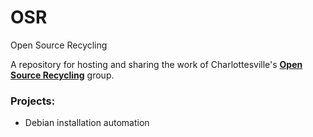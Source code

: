 # OSR
Open Source Recycling

A repository for hosting and sharing the work of Charlottesville's
**[Open Source Recycling](http://opensourcerecycling.org/)** group.

### Projects:
* Debian installation automation
